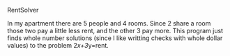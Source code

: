 RentSolver

In my apartment there are 5 people and 4 rooms. Since 2 share a room those two
pay a little less rent, and the other 3 pay more. This program just finds whole
number solutions (since I like writting checks with whole dollar values) to the
problem 2*x+3*y=rent.
